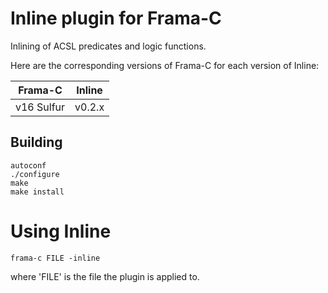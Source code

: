 
# Inline plugin for Frama-C

Inlining of ACSL predicates and logic functions.

Here are the corresponding versions of Frama-C for each version of Inline:

| Frama-C        |  Inline   |
| -------------- | --------- |
| v16 Sulfur     |  v0.2.x   |


## Building

    autoconf
    ./configure
    make
    make install


# Using Inline

    frama-c FILE -inline

where 'FILE' is the file the plugin is applied to.
